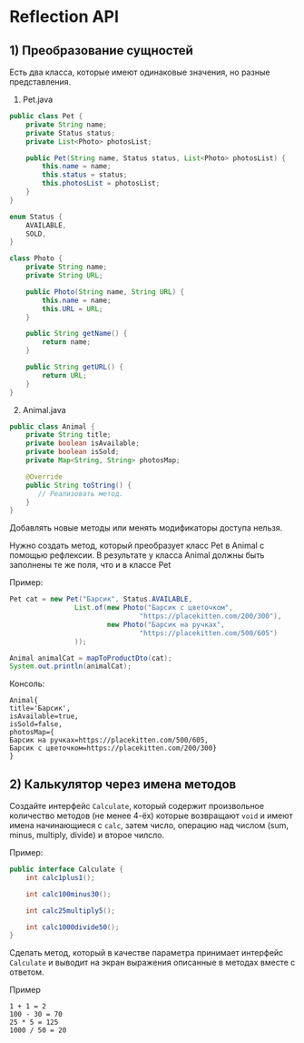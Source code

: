 # Reflection API

## 1) Преобразование сущностей

Есть два класса, которые имеют одинаковые значения, но разные представления.

1) Pet.java
```java
public class Pet {
    private String name;
    private Status status;
    private List<Photo> photosList;

    public Pet(String name, Status status, List<Photo> photosList) {
        this.name = name;
        this.status = status;
        this.photosList = photosList;
    }
}

enum Status {
    AVAILABLE,
    SOLD,
}

class Photo {
    private String name;
    private String URL;

    public Photo(String name, String URL) {
        this.name = name;
        this.URL = URL;
    }

    public String getName() {
        return name;
    }

    public String getURL() {
        return URL;
    }
}
```

2) Animal.java

```java
public class Animal {
    private String title;
    private boolean isAvailable;
    private boolean isSold;
    private Map<String, String> photosMap;

    @Override
    public String toString() {
       // Реализовать метод.
    }
}
```
Добавлять новые методы или менять модификаторы доступа нельзя.

Нужно создать метод, который преобразует класс Pet в Animal с помощью рефлексии.
В результате у класса Animal должны быть заполнены те же поля, что и в классе Pet

Пример:

```java
Pet cat = new Pet("Барсик", Status.AVAILABLE,
                List.of(new Photo("Барсик с цветочком",
                                "https://placekitten.com/200/300"),
                        new Photo("Барсик на ручках",
                                "https://placekitten.com/500/605")
                ));

Animal animalCat = mapToProductDto(cat);
System.out.println(animalCat);
```
Консоль:
```
Animal{
title='Барсик', 
isAvailable=true, 
isSold=false, 
photosMap={
Барсик на ручках=https://placekitten.com/500/605, 
Барсик с цветочком=https://placekitten.com/200/300}
}
```

## 2) Калькулятор через имена методов

Создайте интерфейс `Calculate`, который содержит произвольное количество методов (не менее 4-ёх)
которые возвращают `void` и имеют имена начинающиеся с `calc`, затем число, операцию над числом 
(sum, minus, multiply, divide) и второе чилсло.

Пример: 
```java
public interface Calculate {
    int calc1plus1();

    int calc100minus30();

    int calc25multiply5();

    int calc1000divide50();
}
```

Сделать метод, который в качестве параметра принимает интерфейс `Calculate` и выводит на экран
выражения описанные в методах вместе с ответом.

Пример
```
1 + 1 = 2
100 - 30 = 70
25 * 5 = 125
1000 / 50 = 20
```

